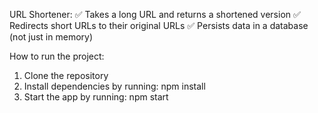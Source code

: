 URL Shortener: 
✅ Takes a long URL and returns a shortened version
✅ Redirects short URLs to their original URLs
✅ Persists data in a database (not just in memory)

How to run the project:
1. Clone the repository
2. Install dependencies by running: npm install
3. Start the app by running: npm start
